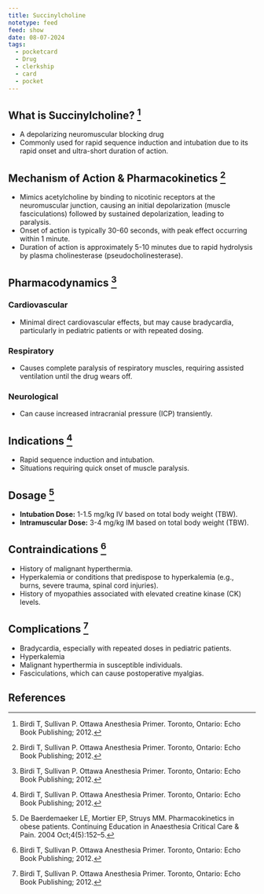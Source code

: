 ```yaml
---
title: Succinylcholine
notetype: feed
feed: show
date: 08-07-2024
tags:
  - pocketcard
  - Drug
  - clerkship
  - card
  - pocket
---
```

## What is Succinylcholine? [^1]
- A depolarizing neuromuscular blocking drug
- Commonly used for rapid sequence induction and intubation due to its rapid onset and ultra-short duration of action.

## Mechanism of Action & Pharmacokinetics [^1]
- Mimics acetylcholine by binding to nicotinic receptors at the neuromuscular junction, causing an initial depolarization (muscle fasciculations) followed by sustained depolarization, leading to paralysis.
- Onset of action is typically 30-60 seconds, with peak effect occurring within 1 minute.
- Duration of action is approximately 5-10 minutes due to rapid hydrolysis by plasma cholinesterase (pseudocholinesterase).

## Pharmacodynamics [^1]
### Cardiovascular
- Minimal direct cardiovascular effects, but may cause bradycardia, particularly in pediatric patients or with repeated dosing.
### Respiratory
- Causes complete paralysis of respiratory muscles, requiring assisted ventilation until the drug wears off.
### Neurological
- Can cause increased intracranial pressure (ICP) transiently.

## Indications [^1]
- Rapid sequence induction and intubation.
- Situations requiring quick onset of muscle paralysis.

## Dosage [^2]
- **Intubation Dose:** 1-1.5 mg/kg IV based on total body weight (TBW).
- **Intramuscular Dose:** 3-4 mg/kg IM based on total body weight (TBW).

## Contraindications [^1]
- History of malignant hyperthermia.
- Hyperkalemia or conditions that predispose to hyperkalemia (e.g., burns, severe trauma, spinal cord injuries).
- History of myopathies associated with elevated creatine kinase (CK) levels.

## Complications [^1]
- Bradycardia, especially with repeated doses in pediatric patients.
- Hyperkalemia
- Malignant hyperthermia in susceptible individuals.
- Fasciculations, which can cause postoperative myalgias.

## References
[^1]: Birdi T, Sullivan P. Ottawa Anesthesia Primer. Toronto, Ontario: Echo Book Publishing; 2012.
[^2]: De Baerdemaeker LE, Mortier EP, Struys MM. Pharmacokinetics in obese patients. Continuing Education in Anaesthesia Critical Care & Pain. 2004 Oct;4(5):152–5.
